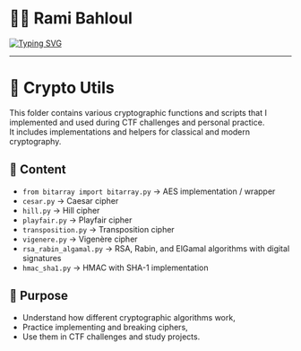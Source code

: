 # 👨‍💻 Rami Bahloul  

[![Typing SVG](https://readme-typing-svg.herokuapp.com?size=24&duration=4000&color=00FF00&lines=Cybersecurity+Student;CTF+Player+%7C+Crypto+Enthusiast;Pentesting+%26+Exploit+Development)](https://git.io/typing-svg)

---
# 🔐 Crypto Utils

This folder contains various cryptographic functions and scripts that I implemented and used during CTF challenges and personal practice.  
It includes implementations and helpers for classical and modern cryptography.  

## 📂 Content
- `from bitarray import bitarray.py` → AES implementation / wrapper  
- `cesar.py` → Caesar cipher  
- `hill.py` → Hill cipher  
- `playfair.py` → Playfair cipher  
- `transposition.py` → Transposition cipher  
- `vigenere.py` → Vigenère cipher  
- `rsa_rabin_algamal.py` → RSA, Rabin, and ElGamal algorithms with digital signatures  
- `hmac_sha1.py` → HMAC with SHA-1 implementation  

## 🎯 Purpose
- Understand how different cryptographic algorithms work,  
- Practice implementing and breaking ciphers,  
- Use them in CTF challenges and study projects.
